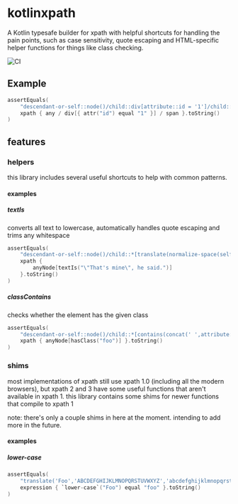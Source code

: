 # kotlinxpath
A Kotlin typesafe builder for xpath with helpful shortcuts for handling the pain points, such as case sensitivity, quote escaping and HTML-specific helper functions for things like class checking.

![CI](https://github.com/DetachHead/xpath-builder/workflows/CI/badge.svg)

## Example
```kotlin
assertEquals(
    "descendant-or-self::node()/child::div[attribute::id = '1']/child::span",
    xpath { any / div[{ attr("id") equal "1" }] / span }.toString()
)
```
## features
### helpers
this library includes several useful shortcuts to help with common patterns.
#### examples
##### textIs
converts all text to lowercase, automatically handles quote escaping and trims any whitespace
```kotlin
assertEquals(
    "descendant-or-self::node()/child::*[translate(normalize-space(self::node()),'ABCDEFGHIJKLMNOPQRSTUVWXYZ','abcdefghijklmnopqrstuvwxyz') = concat('\"That',\"'\",'s mine\", he said.')]",
    xpath {
        anyNode[textIs("\"That's mine\", he said.")]
    }.toString()
)
```
##### classContains
checks whether the element has the given class
```kotlin
assertEquals(
    "descendant-or-self::node()/child::*[contains(concat(' ',attribute::class,' '),' foo ')]",
    xpath { anyNode[hasClass("foo")] }.toString()
)
```
### shims
most implementations of xpath still use xpath 1.0 (including all the modern browsers), but xpath 2 and 3 have some useful functions that aren't available in xpath 1. this library contains some shims for newer functions that compile to xpath 1

note: there's only a couple shims in here at the moment. intending to add more in the future.
#### examples
##### lower-case
```kotlin
assertEquals(
    "translate('Foo','ABCDEFGHIJKLMNOPQRSTUVWXYZ','abcdefghijklmnopqrstuvwxyz') = 'foo'",
    expression { `lower-case`("Foo") equal "foo" }.toString()
)
```